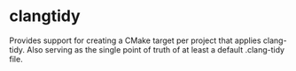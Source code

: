 # clangtidy
Provides support for creating a CMake target per project that applies clang-tidy. Also serving as the single point of truth of at least a default .clang-tidy file.
